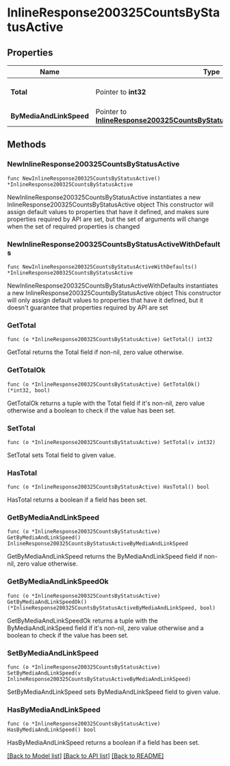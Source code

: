# InlineResponse200325CountsByStatusActive

## Properties

Name | Type | Description | Notes
------------ | ------------- | ------------- | -------------
**Total** | Pointer to **int32** | The total number of active ports | [optional] 
**ByMediaAndLinkSpeed** | Pointer to [**InlineResponse200325CountsByStatusActiveByMediaAndLinkSpeed**](InlineResponse200325CountsByStatusActiveByMediaAndLinkSpeed.md) |  | [optional] 

## Methods

### NewInlineResponse200325CountsByStatusActive

`func NewInlineResponse200325CountsByStatusActive() *InlineResponse200325CountsByStatusActive`

NewInlineResponse200325CountsByStatusActive instantiates a new InlineResponse200325CountsByStatusActive object
This constructor will assign default values to properties that have it defined,
and makes sure properties required by API are set, but the set of arguments
will change when the set of required properties is changed

### NewInlineResponse200325CountsByStatusActiveWithDefaults

`func NewInlineResponse200325CountsByStatusActiveWithDefaults() *InlineResponse200325CountsByStatusActive`

NewInlineResponse200325CountsByStatusActiveWithDefaults instantiates a new InlineResponse200325CountsByStatusActive object
This constructor will only assign default values to properties that have it defined,
but it doesn't guarantee that properties required by API are set

### GetTotal

`func (o *InlineResponse200325CountsByStatusActive) GetTotal() int32`

GetTotal returns the Total field if non-nil, zero value otherwise.

### GetTotalOk

`func (o *InlineResponse200325CountsByStatusActive) GetTotalOk() (*int32, bool)`

GetTotalOk returns a tuple with the Total field if it's non-nil, zero value otherwise
and a boolean to check if the value has been set.

### SetTotal

`func (o *InlineResponse200325CountsByStatusActive) SetTotal(v int32)`

SetTotal sets Total field to given value.

### HasTotal

`func (o *InlineResponse200325CountsByStatusActive) HasTotal() bool`

HasTotal returns a boolean if a field has been set.

### GetByMediaAndLinkSpeed

`func (o *InlineResponse200325CountsByStatusActive) GetByMediaAndLinkSpeed() InlineResponse200325CountsByStatusActiveByMediaAndLinkSpeed`

GetByMediaAndLinkSpeed returns the ByMediaAndLinkSpeed field if non-nil, zero value otherwise.

### GetByMediaAndLinkSpeedOk

`func (o *InlineResponse200325CountsByStatusActive) GetByMediaAndLinkSpeedOk() (*InlineResponse200325CountsByStatusActiveByMediaAndLinkSpeed, bool)`

GetByMediaAndLinkSpeedOk returns a tuple with the ByMediaAndLinkSpeed field if it's non-nil, zero value otherwise
and a boolean to check if the value has been set.

### SetByMediaAndLinkSpeed

`func (o *InlineResponse200325CountsByStatusActive) SetByMediaAndLinkSpeed(v InlineResponse200325CountsByStatusActiveByMediaAndLinkSpeed)`

SetByMediaAndLinkSpeed sets ByMediaAndLinkSpeed field to given value.

### HasByMediaAndLinkSpeed

`func (o *InlineResponse200325CountsByStatusActive) HasByMediaAndLinkSpeed() bool`

HasByMediaAndLinkSpeed returns a boolean if a field has been set.


[[Back to Model list]](../README.md#documentation-for-models) [[Back to API list]](../README.md#documentation-for-api-endpoints) [[Back to README]](../README.md)


